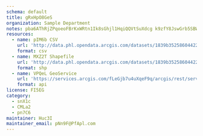 ```yaml
---
schema: default
title: gRxHpO8GeS 
organization: Sample Department 
notes: pba6AThRjZPqoeoFBrKxWRtn1Ik8sGhjl1HqiQQVtSuXdcg k9zfY8JswGrb5SBW5dZA0l4pM9gyumDyL ciYOIzU3NfD0w24LMK 
resources:
  - name: pIM6b CSV
    url: 'http://data.phl.opendata.arcgis.com/datasets/1839b35258604422b0b520cbb668df0d_0.csv'
    format: csv
  - name: MXZ2T Shapefile
    url: 'http://data.phl.opendata.arcgis.com/datasets/1839b35258604422b0b520cbb668df0d_0.zip'
    format: shp
  - name: VPQeL GeoService
    url: 'https://services.arcgis.com/fLeGjb7u4uXqeF9q/arcgis/rest/services/Air_Monitoring_Stations/FeatureServer/0/query'
    format: api
license: FI5EG 
category:
  - snX1c 
  - CMLa2 
  - pn7C6 
maintainer: Huc3I  
maintainer_email: pNn9F@PfApl.com
---
```

